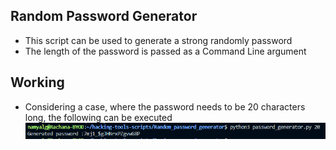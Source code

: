 ## Random Password Generator
- This script can be used to generate a strong randomly password
- The length of the password is passed as a Command Line argument

## Working
- Considering a case, where the password needs to be 20 characters long, the following can be executed
![Image](assets/working.PNG)
